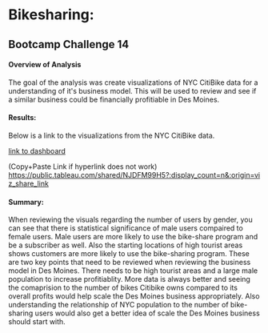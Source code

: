 # Bikesharing:
## Bootcamp Challenge 14

#### Overview of Analysis
  The goal of the analysis was create visualizations of NYC CitiBike data for a understanding of it's business model. This will be used to review and see if a similar business could be financially profitiable in Des Moines.
  
#### Results:
  Below is a link to the visualizations from the NYC CitiBike data.
  
  [link to dashboard](https://public.tableau.com/shared/RP6988YYB?:display_count=n&:origin=viz_share_link)
  
  (Copy+Paste Link if hyperlink does not work)
  https://public.tableau.com/shared/NJDFM99H5?:display_count=n&:origin=viz_share_link
  
#### Summary:
  When reviewing the visuals regarding the number of users by gender, you can see that there is statistical significance of male users compaired to female users. Male users are more likely to use the bike-share program and be a subscriber as well. Also the starting locations of high tourist areas shows customers are more likely to use the bike-sharing program. These are two key points that need to be reviewed when reviewing the business model in Des Moines. There needs to be high tourist areas and a large male population to increase profitiablity. 
   More data is always better and seeing the comaprision to the number of bikes Citibike owns compared to its overall profits would help scale the Des Moines business appropriately. Also understanding the relationship of NYC population to the number of bike-sharing users would also get a better idea of scale the Des Moines business should start with.
